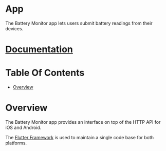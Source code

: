 # App
The Battery Monitor app lets users submit battery readings from their devices.

# [Documentation](/app/docs/App-Docs.md)

# Table Of Contents
- [Overview](#overview)

# Overview
The Battery Monitor app provides an interface on top of the HTTP API for iOS 
and Android.  

The [Flutter Framework](https://flutter.io) is used to maintain a single 
code base for both platforms.  


